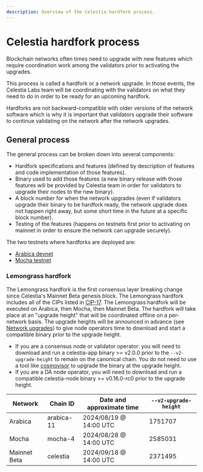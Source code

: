 ```yaml
---
description: Overview of the Celestia hardfork process.
---
```


# Celestia hardfork process

Blockchain networks often times need to upgrade with new features
which require coordination work among the validators prior to activating
the upgrades.

This process is called a hardfork or a network upgrade. In those events,
the Celestia Labs team will be coordinating with the validators on
what they need to do in order to be ready for an upcoming hardfork.

Hardforks are not backward-compatible with older versions of the network
software which is why it is important that validators upgrade their software
to continue validating on the network after the network upgrades.

## General process

The general process can be broken down into several components:

- Hardfork specifications and features (defined by description of features
  and code implementation of those features).
- Binary used to add those features (a new binary release with those features
  will be provided by Celestia team in order for validators to upgrade
  their nodes to the new binary).
- A block number for when the network upgrades (even if validators upgrade
  their binary to be hardfork ready, the network upgrade does not happen right
  away, but some short time in the future at a specific block number).
- Testing of the features (happens on testnets first prior to activating on
  mainnet in order to ensure the network can upgrade securely).

The two testnets where hardforks are deployed are:

- [Arabica devnet](./arabica-devnet.md)
- [Mocha testnet](./mocha-testnet.md)

### Lemongrass hardfork

The Lemongrass hardfork is the first consensus layer breaking change since Celestia's Mainnet Beta genesis block. The Lemongrass hardfork includes all of the CIPs listed in [CIP-17](https://github.com/celestiaorg/CIPs/blob/main/cips/cip-17.md). The Lemongrass hardfork will be executed on Arabica, then Mocha, then Mainnet Beta. The hardfork will take place at an "upgrade height" that will be coordinated offline on a per-network basis. The upgrade heights will be announced in advance (see [Network upgrades](./participate#network-upgrades)) to give node operators time to download and start a compatible binary prior to the upgrade height.

- If you are a consensus node or validator operator: you will need to download and run a celestia-app binary >= v2.0.0 prior to the `--v2-upgrade-height` to remain on the canonical chain. You do not need to use a tool like [cosmovisor](https://docs.cosmos.network/main/build/tooling/cosmovisor) to upgrade the binary at the upgrade height.
- If you are a DA node operator, you will need to download and run a compatible celestia-node binary >= v0.16.0-rc0 prior to the upgrade height.

Network      | Chain ID   | Date and approximate time                | `--v2-upgrade-height`
-------------|------------|------------------------------------------|----------------------
Arabica      | arabica-11 | 2024/08/19 @ 14:00 UTC                   | 1751707
Mocha        | mocha-4    | 2024/08/28 @ 14:00 UTC                   | 2585031
Mainnet Beta | celestia   | 2024/09/18 @ 14:00 UTC                   | 2371495
